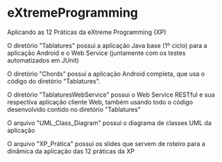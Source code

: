 # eXtremeProgramming
Aplicando as 12 Práticas da eXtreme Programming (XP)

<p> O diretório "Tablatures" possui a aplicação Java base (1º ciclo) para a aplicação Android e o Web Service (juntamente com os testes automatizados em JUnit)</p>
<p>O diretório "Chords" possui a aplicação Android completa, que usa o código do diretório "Tablatures".</p>
<p> O diretório "TablaturesWebService" possui o Web Service RESTful e sua respectiva aplicação cliente Web, também usando todo o código desenvolvido contido no diretório "Tablatures"</p>
<p> O arquivo "UML_Class_Diagram" possui o diagrama de classes UML da aplicação</p>
<p> O arquivo "XP_Prática" possui os slides que servem de roteiro para a dinâmica da aplicação das 12 práticas da XP</p>
